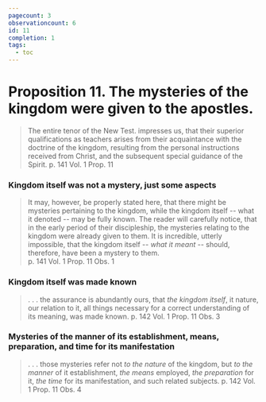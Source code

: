 ```yaml
---
pagecount: 3
observationcount: 6
id: 11
completion: 1
tags:
  - toc
---
```

# Proposition 11. The mysteries of the kingdom were given to the apostles.

> The entire tenor of the New Test. impresses us, that their superior qualifications as teachers arises from their acquaintance with the doctrine of the kingdom, resulting from the personal instructions received from Christ, and the subsequent special guidance of the Spirit.
> p. 141 Vol. 1 Prop. 11 

### Kingdom itself was not a mystery, just some aspects

> It may, however, be properly stated here, that there might be mysteries pertaining to the kingdom, while the kingdom itself -- what it denoted -- may be fully known.  The reader will carefully notice, that in the early period of their discipleship, the mysteries relating to the kingdom were already given to them.  It is incredible, utterly impossible, that the kingdom itself -- *what it meant* -- should, therefore, have been a mystery to them.  
> p. 141 Vol. 1 Prop. 11 Obs. 1

### Kingdom itself was made known

>. . . the assurance is abundantly ours, that *the kingdom itself*, it nature, our relation to it, all things necessary for a correct understanding of its meaning, was made known.
>p. 142 Vol. 1 Prop. 11 Obs. 3

### Mysteries of the manner of its establishment, means, preparation, and time for its manifestation

> . . . those mysteries refer not *to the nature* of the kingdom, but *to the manner* of it establishment, *the means* employed, *the preparation* for it, *the time* for its manifestation, and such related subjects.
>p. 142 Vol. 1 Prop. 11 Obs. 4 